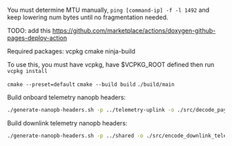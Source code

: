 You must determine MTU manually, `ping [command-ip] -f -l 1492` and keep lowering num bytes until no fragmentation needed.

TODO: add this https://github.com/marketplace/actions/doxygen-github-pages-deploy-action


Required packages:
vcpkg
cmake
ninja-build

To use this, you must have vcpkg, have $VCPKG_ROOT defined then run `vcpkg install`

`cmake --preset=default`
`cmake --build build`
`./build/main`

Build onboard telemetry nanopb headers:
```bash
./generate-nanopb-headers.sh -p ../telemetry-uplink -o ./src/decode_payload/pb_generated sample.proto
```

Build downlink telemetry nanopb headers:
```bash
./generate-nanopb-headers.sh -p ../shared -o ./src/encode_downlink_telemetry/pb_generated sample.proto segments.proto primitive-channels.proto
```
